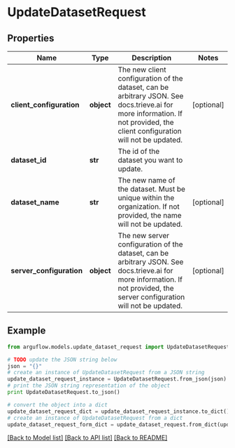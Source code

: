 # UpdateDatasetRequest


## Properties

Name | Type | Description | Notes
------------ | ------------- | ------------- | -------------
**client_configuration** | **object** | The new client configuration of the dataset, can be arbitrary JSON. See docs.trieve.ai for more information. If not provided, the client configuration will not be updated. | [optional] 
**dataset_id** | **str** | The id of the dataset you want to update. | 
**dataset_name** | **str** | The new name of the dataset. Must be unique within the organization. If not provided, the name will not be updated. | [optional] 
**server_configuration** | **object** | The new server configuration of the dataset, can be arbitrary JSON. See docs.trieve.ai for more information. If not provided, the server configuration will not be updated. | [optional] 

## Example

```python
from arguflow.models.update_dataset_request import UpdateDatasetRequest

# TODO update the JSON string below
json = "{}"
# create an instance of UpdateDatasetRequest from a JSON string
update_dataset_request_instance = UpdateDatasetRequest.from_json(json)
# print the JSON string representation of the object
print UpdateDatasetRequest.to_json()

# convert the object into a dict
update_dataset_request_dict = update_dataset_request_instance.to_dict()
# create an instance of UpdateDatasetRequest from a dict
update_dataset_request_form_dict = update_dataset_request.from_dict(update_dataset_request_dict)
```
[[Back to Model list]](../README.md#documentation-for-models) [[Back to API list]](../README.md#documentation-for-api-endpoints) [[Back to README]](../README.md)


